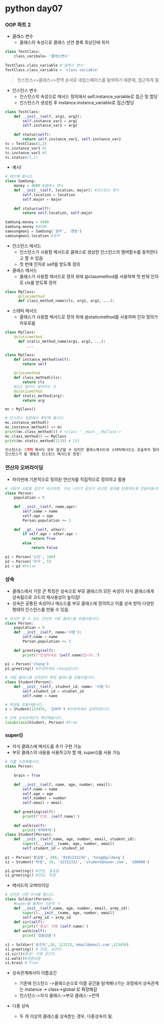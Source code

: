 # python day07

### OOP 파트 2

- 클래스 변수 
  - 클래스의 속성으로 클래스 선언 블록 최상단에 위치 

``` python
class TestClass:
    class_varibale= '클래스변수'
  
TestClass.class_variable #'클래스 변수'
TestClass.class_variable = 'class variable'
```

> 인스턴스=>클래스=>전역 순서로 네임스페이스를 탐색하기 때문에, 접근하게 됨

- 인스턴스 변수
  - 인스턴스의 속성으로 메서드 정의에서 self.instance_variable로 접근 및 할당
  - 인스턴스가 생성된 후 instance.instance_variable로 접근/할당

``` python
class TestClass:
    def __init__(self, arg1, arg2):
        self.instance_var1 = arg1
        self.instance_var2 = arg2
        
    def status(self):
        return self.instance_var1, self.instance_var2
tc = TestClass(1,2)
tc.instance_var1 #1
tc.instance_var2 #2
tc.status#(1,2)
```

- 예시!

```python
# 확인해 봅시다.
class SamSung:
    money = 4000 #클래스 변수
    def __init__(self, location, major): #인스턴스 변수
        self.location = location
        self.major = major
    
    def status(self):
        return self.location, self.major
    
SamSung.money = 4500
SamSung.money #4500  
samsungman1 = SamSung('광주', '경영')
samsungman1.location #광주
```

- 인스턴스 메서드
  - 인스턴스가 사용할 메서드로 클래스로 생성한 인스턴스의 멤버함수를 동작한다고 할 수 있음
  - 첫 번재 인자로 self를 받도록 정의 
- 클래스 메서드
  - 클래스가 사용할 메서드로 정의 위에 @classmethod를 사용하며 첫 번재 인자로 cls를 받도록 정의

``` python
class MyClass:
      @classmethod
      def class_method_name(cls, arg1, arg2, ...):
```

- 스태틱 메서드
  -  클래스가 사용할 메서드로 정의 위에 @staticmethod를 사용하며 인자 정의가 자유로움

``` python
class MyClass:
    @staticmethod
      def static_method_name(arg1, arg2, ...):
          ...
```

```python
class MyClass:
    def instance_method(self):
        return self
    
    @classmethod
    def class_method(cls):
        return cls
    #CLS 알아서 넣어주는 것
    @staticmethod
    def static_method(arg):
        return arg

mc = MyClass()

# 인스턴스 입장에서 확인해 봅시다.
mc.instance_method()
mc.instance_method() == mc
print(mc.class_method()) # <class '__main__.MyClass'>
mc.class_method() == MyClass
print(mc.static_method(123)) # 123

인스턴스는 3가지 메서드 모두 접근할 수 있지만 클래스메서드와 스태틱메서드는 호출하지 말아야함
인스턴스가 할 행동은 인스턴스 메서드로 한정!
```



### 연산자 오버라이딩

- 파이썬에 기본적으로 정의된 연산자를 직접적으로 정의하고 활용


``` python
# 사람과 사람을 같은지 비교하면, 이는 나이가 같은지 비교한 결과를 반환하도록 만들어봅시다.
class Person:
    population = 0
    
    def __init__(self, name,age):
        self.name = name
        self.age = age
        Person.population += 1
    
    def __gt__(self, other):
        if self.age > other.age :
            return True
        else :
            return False
        
p1 = Person('노인', 100)
p2 = Person('아기', 5)
p1 < p2 #False
```



### 상속 

-  클래스에서 가장 큰 특징은 상속으로 부모 클래스의 모든 속성이 자식 클래스에게 상속됨으로 코드의 재사용성이 높아짐!
- 상속은 공통된 속성이나 메소드를 부모 클래스에 정의하고 이를 상속 받아 다양한 형태의 인스턴스를 만들 수 있음.

``` python
# 인사만 할 수 있는 간단한 사람 클래스를 만들어봅시다.
class Person:
    population = 0
    def __init__(self, name='사람'):
        self.name = name 
        Person.population += 1
        
    def greeting(self):
        print(f"안녕하세요 {self.name}입니다.")
        
p1 = Person('chang')
p1.greeting() #안녕하세요 chang입니다.

# 사람 클래스를 상속받아 학생 클래스를 만들어봅시다.
class Student(Person):
    def __init__(self, studnet_id, name= '사람'):
        self.student_id = studnet_id
        self.name = name

# 학생을 만들어봅시다.
s = Student(123456, '김싸피') #안녕하세요 김싸피입니다.

# 진짜 상속관계인지 확인해봅시다.
issubclass(Student, Person) #True
```



### super()

- 자식 클래스에 메서드를 추가 구현 가능
- 부모 클래스의 내용을 사용하고자 할 때, super()를 사용 가능

``` python
# 이를 수정해봅시다.
class Person:
    
    brain = True
    
    def __init__(self, name, age, number, email):
        self.name = name
        self.age = age
        self.number = number
        self.email = email 
        
    def greeting(self):
        print(f'안녕, {self.name}')
        
    def walk(self):
        print('뚜벅뚜벅')
class Student(Person):
    def __init__(self,name, age, number, email, student_id):
        super().__init__(name, age, number, email) 
        self.student_id = student_id
        
p1 = Person('홍길동', 200, '0101231234', 'hong@gildong')
s1 = Student('학생', 20, '12312312', 'student@naver.com', '190000')

p1.greeting() #안녕, 홍길동
s1.greeting() #안녕, 학생
```

- 메서드의 오버라이딩

``` python
# 군인은 다른 인사를 합니다.
class Soldier(Person):
    #super를 통해서 기존의 ㅈ
    def __init__(self,name, age, number, email, army_id):
        super().__init__(name, age, number, email)
        self.army_id = army_id
    def sir(self):
        print(f'충성! 이병 {self.name}')
    def walk(self):
        print('성큼성큼')
        
s1 = Soldier('굳건이',20, 123123,'email@email.com',123456)
s1.greeting() # 안녕, 굳건이
s1.sir()#충성! 이병 굳건이
s1.walk()#성큼성큼
s1.brain # True
```

- 상속관계에서이 이름공간
  - 기존에 인스턴스 ->클래스순으로 이름 공간을 탐색해나가는 과정에서 상속관계는 instance -> class->global 로 확장해감
  - 인스턴스->자식 클래스->부모 클래스->전역

- 다중 상속
  - 두 개 이상의 클래스를 상속받는 경우, 다중상속이 됨.